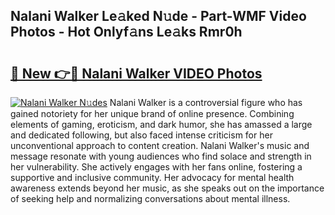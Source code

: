 ## Nalani Walker Le𝚊ked N𝚞de - Part-WMF Video Photos - Hot Onlyf𝚊ns Le𝚊ks Rmr0h

# <h2><a href="http://ab62590.deff.icu/?id=Nalani+Walker">🔗 New 👉🔴 Nalani Walker VIDEO Photos</a></h2>

[![Nalani Walker N𝚞des](https://i.imgur.com/rIISA9y.gif)](http://ab62590.deff.icu/?id=Nalani+Walker)
Nalani Walker is a controversial figure who has gained notoriety for her unique brand of online presence. Combining elements of gaming, eroticism, and dark humor, she has amassed a large and dedicated following, but also faced intense criticism for her unconventional approach to content creation. Nalani Walker's music and message resonate with young audiences who find solace and strength in her vulnerability. She actively engages with her fans online, fostering a supportive and inclusive community. Her advocacy for mental health awareness extends beyond her music, as she speaks out on the importance of seeking help and normalizing conversations about mental illness.
